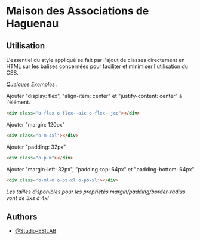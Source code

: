 # Maison des Associations de Haguenau

## Utilisation
L'essentiel du style appliqué se fait par l'ajout de classes directement en HTML sur les balises concernées pour faciliter et minimiser l'utilisation du CSS.

*Quelques Exemples :*

Ajouter "display: flex", "align-item: center" et "justify-content: center" à l'élément.
```html
<div class="o-flex o-flex--aic o-flex--jcc"></div>
```

Ajouter "margin: 120px"
```html
<div class="o-m-4xl"></div>
```

Ajouter "padding: 32px"
```html
<div class="o-p-m"></div>
```

Ajouter "margin-left: 32px", "padding-top: 64px" et "padding-bottom: 64px"
```html
<div class="o-ml-m o-pt-xl o-pb-xl"></div>
```
*Les tailles disponibles pour les propriétés margin/padding/border-radius vont de 3xs à 4xl*

## Authors

- [@Studio-ESILAB](https://github.com/Studio-ESILAB)
